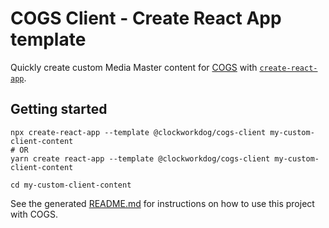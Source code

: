 # COGS Client - Create React App template

Quickly create custom Media Master content for [COGS](https://cogs.show) with [`create-react-app`](https://create-react-app.dev).

## Getting started

```shell
npx create-react-app --template @clockworkdog/cogs-client my-custom-client-content
# OR
yarn create react-app --template @clockworkdog/cogs-client my-custom-client-content

cd my-custom-client-content
```

See the generated [README.md](template/README.md) for instructions on how to use this project with COGS.
